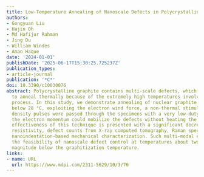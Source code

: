 ```yaml
---
title: Low-Temperature Annealing of Nanoscale Defects in Polycrystalline Graphite
authors:
- Gongyuan Liu
- Hajin Oh
- Md Hafijur Rahman
- Jing Du
- William Windes
- Aman Haque
date: '2024-01-01'
publishDate: '2025-06-17T15:30:25.725237Z'
publication_types:
- article-journal
publication: '*C*'
doi: 10.3390/c10030076
abstract: Polycrystalline graphite contains multi-scale defects, which are difficult
  to anneal thermally because of the extremely high temperatures involved in the manufacturing
  process. In this study, we demonstrate annealing of nuclear graphite NBG-18 at temperatures
  below 28 °C, exploiting the electron wind force, a non-thermal stimulus. High current
  density pulses were passed through the specimens with a very low-duty cycle so that
  the electron momentum could mobilize the defects without heating the specimen. The
  effectiveness of this technique is presented with a significant decrease in electrical
  resistivity, defect counts from X-ray computed tomography, Raman spectroscopy, and
  nanoindentation-based mechanical characterization. Such multi-modal evidence highlights
  the feasibility of nanoscale defect control at temperatures about two orders of
  magnitude below the graphitization temperature.
links:
- name: URL
  url: https://www.mdpi.com/2311-5629/10/3/76
---
```

